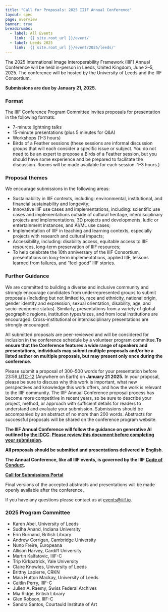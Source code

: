 ```yaml
---
title: "Call for Proposals: 2025 IIIF Annual Conference"
layout: spec
page: overview
banner: true 
breadcrumbs:
  - label: All Events
    link: '{{ site.root_url }}/event/'
  - label: Leeds 2025
    link: '{{ site.root_url }}/event/2025/leeds/'
---
```


The 2025 International Image Interoperability Framework (IIIF) Annual Conference will be held in-person in Leeds, United Kingdom, June 2–5, 2025. The conference will be hosted by the University of Leeds and the IIIF Consortium.

**Submissions are due by January 21, 2025.**


### **Format**

The IIIF Conference Program Committee invites proposals for presentation in the following formats:

* 7-minute lightning talks
* 15-minute presentations (plus 5 minutes for Q&A)
* Workshops (1–3 hours)
* Birds of a Feather sessions (these sessions are informal discussion groups that will each consider a specific issue or subject. You do not need to be an expert to propose a Birds of a Feather session, but you should have some experience and be prepared to facilitate the discussion. Rooms will be made available for each session. 1–3 hours.)



### **Proposal themes**

We encourage submissions in the following areas:

* Sustainability in IIIF contexts, including: environmental, institutional, and financial sustainability and longevity;
* Innovative IIIF use cases and implementations, including: scientific use cases and implementations outside of cultural heritage, interdisciplinary projects and implementations, 3D projects and developments, ludic or entertainment instances, and AI/ML use cases;
* Implementation of IIIF in teaching and learning contexts, especially projects with research and cultural impacts;
* Accessibility, including: disability access, equitable access to IIIF resources, long-term preservation of IIIF resources;
* To help celebrate the 10th anniversary of the IIIF Consortium, presentations on long-term implementations, applied IIIF, lessons learned from failures, and “feel good” IIIF stories. 

### **Further Guidance**

We are committed to building a diverse and inclusive community and strongly encourage candidates from underrepresented groups to submit proposals (including but not limited to, race and ethnicity, national origin, gender identity and expression, sexual orientation, disability, age, and socio-economic status). Similarly, presentations from a variety of global geographic regions, institution types/sizes, and from local institutions are encouraged. Cross-institutional or interdisciplinary presentations are strongly encouraged.

All submitted proposals are peer-reviewed and will be considered for inclusion in the conference schedule by a volunteer program committee.**To ensure that the Conference features a wide range of speakers and presentations, individuals may submit multiple proposals and/or be a listed author on multiple proposals, but may present only once during the conference.**

Please submit a proposal of 300–500 words for your presentation before 23:59[ UTC-12](https://time.is/Anywhere_on_Earth) (Anywhere on Earth) on **January 21 2025.** In your proposal, please be sure to discuss why this work is important, what new perspectives and knowledge this work offers, and how the work is relevant to the IIIF community. The IIIF Annual Conference proposal process has become more competitive in recent years, so be sure to describe your project, method, or approach with sufficient details for readers to understand and evaluate your submission. Submissions should be accompanied by an abstract of no more than 200 words. Abstracts for successful proposals will be shared on the conference program website.

**The IIIF Annual Conference will follow the guidance on generative AI outlined by [the IDCC](https://www.dcc.ac.uk/events/idcc). [Please review this document before completing your submission](https://dcc.ac.uk/sites/default/files/documents/Guidance%20on%20use%20of%20generative%20AI%20tools.pdf).**

**All proposals should be submitted and presentations delivered in English.**

**The Annual Conference, like all IIIF events, is governed by the IIIF [Code of Conduct](https://iiif.io/event/conduct/).**

**[Call for Submissions Portal](https://www.conftool.org/iiif2025)**

Final versions of the accepted abstracts and presentations will be made openly available after the conference.

If you have any questions please contact us at [events@iiif.io](mailto:events@iiif.io).


### **2025 Program Committee**

* Karen Abel, University of Leeds
* Sudha Anand, Indiana University
* Erin Burnand, British Library
* Andrew Corrigan, Cambridge University
* Nuno Freire, Europeana
* Allison Harvey, Cardiff University
* Martin Kalfatovic, IIIF-C
* Trip Kirkpatrick, Yale University
* Claire Knowles, University of Leeds
* Brittny Lapierre, CRKN
* Maia Hutton Mackay, University of Leeds
* Caitlin Perry, IIIF-C
* Julien A. Raemy, Swiss Federal Archives
* Mia Ridge, British Library
* Glen Robson, IIIF-C
* Sandra Santos, Courtauld Institute of Art

